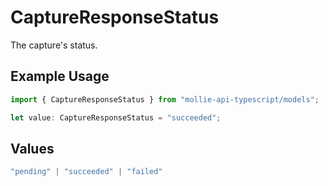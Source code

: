 # CaptureResponseStatus

The capture's status.

## Example Usage

```typescript
import { CaptureResponseStatus } from "mollie-api-typescript/models";

let value: CaptureResponseStatus = "succeeded";
```

## Values

```typescript
"pending" | "succeeded" | "failed"
```